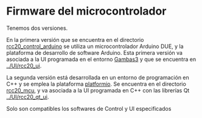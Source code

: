 # Firmware del microcontrolador

Tenemos dos versiones. 

En la primera versión que se encuentra en el directorio [rcc20_control_arduino](./rcc20_control_arduino) se utiliza un microcontrolador Arduino DUE, y la plataforma de desarrollo de software Arduino. Esta primera versión va asociada a la UI programada en el entorno [Gambas3](http://gambas.sourceforge.net/en/main.html) y que se encuentra en [../UI/rcc20_ui](../UI/rcc20_ui).

La segunda versión está desarrollada en un entorno de programación en C++ y se emplea la plataforma [platformio](https://platformio.org/). Se encuentra en el directorio [rcc20_mcu](./rcc20_mcu), y va asociada a la UI programada en C++ con las librerías Qt [../UI/rcc20_qt_ui](../UI/rcc20_qt_ui).

Solo son compatibles los softwares de Control y UI especificados
